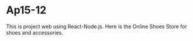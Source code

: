 # Ap15-12
This is project web using React-Node.js. Here is the Online Shoes Store for shoes and accessories. 
